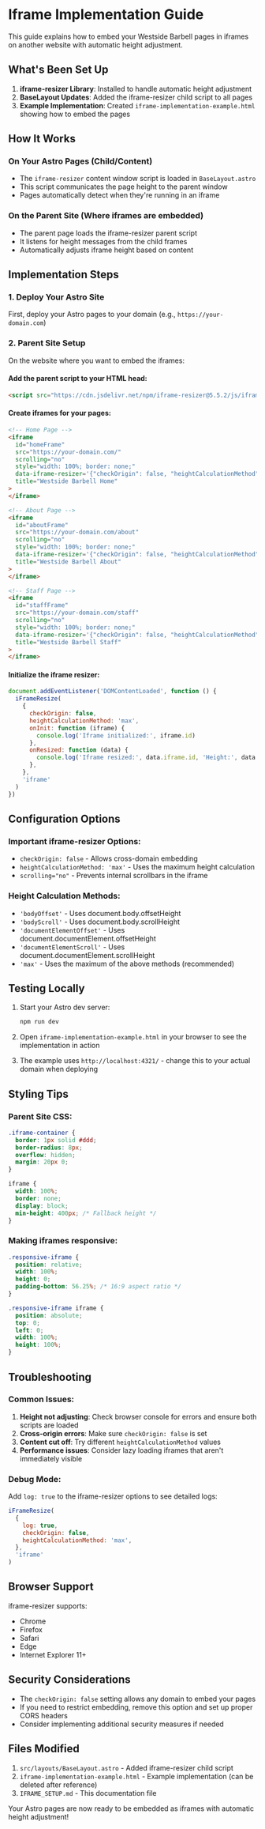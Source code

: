 # Iframe Implementation Guide

This guide explains how to embed your Westside Barbell pages in iframes on another website with automatic height adjustment.

## What's Been Set Up

1. **iframe-resizer Library**: Installed to handle automatic height adjustment
2. **BaseLayout Updates**: Added the iframe-resizer child script to all pages
3. **Example Implementation**: Created `iframe-implementation-example.html` showing how to embed the pages

## How It Works

### On Your Astro Pages (Child/Content)

- The `iframe-resizer` content window script is loaded in `BaseLayout.astro`
- This script communicates the page height to the parent window
- Pages automatically detect when they're running in an iframe

### On the Parent Site (Where iframes are embedded)

- The parent page loads the iframe-resizer parent script
- It listens for height messages from the child frames
- Automatically adjusts iframe height based on content

## Implementation Steps

### 1. Deploy Your Astro Site

First, deploy your Astro pages to your domain (e.g., `https://your-domain.com`)

### 2. Parent Site Setup

On the website where you want to embed the iframes:

#### Add the parent script to your HTML head:

```html
<script src="https://cdn.jsdelivr.net/npm/iframe-resizer@5.5.2/js/iframeResizer.min.js"></script>
```

#### Create iframes for your pages:

```html
<!-- Home Page -->
<iframe
  id="homeFrame"
  src="https://your-domain.com/"
  scrolling="no"
  style="width: 100%; border: none;"
  data-iframe-resizer='{"checkOrigin": false, "heightCalculationMethod": "max"}'
  title="Westside Barbell Home"
>
</iframe>

<!-- About Page -->
<iframe
  id="aboutFrame"
  src="https://your-domain.com/about"
  scrolling="no"
  style="width: 100%; border: none;"
  data-iframe-resizer='{"checkOrigin": false, "heightCalculationMethod": "max"}'
  title="Westside Barbell About"
>
</iframe>

<!-- Staff Page -->
<iframe
  id="staffFrame"
  src="https://your-domain.com/staff"
  scrolling="no"
  style="width: 100%; border: none;"
  data-iframe-resizer='{"checkOrigin": false, "heightCalculationMethod": "max"}'
  title="Westside Barbell Staff"
>
</iframe>
```

#### Initialize the iframe resizer:

```javascript
document.addEventListener('DOMContentLoaded', function () {
  iFrameResize(
    {
      checkOrigin: false,
      heightCalculationMethod: 'max',
      onInit: function (iframe) {
        console.log('Iframe initialized:', iframe.id)
      },
      onResized: function (data) {
        console.log('Iframe resized:', data.iframe.id, 'Height:', data.height)
      },
    },
    'iframe'
  )
})
```

## Configuration Options

### Important iframe-resizer Options:

- `checkOrigin: false` - Allows cross-domain embedding
- `heightCalculationMethod: 'max'` - Uses the maximum height calculation
- `scrolling="no"` - Prevents internal scrollbars in the iframe

### Height Calculation Methods:

- `'bodyOffset'` - Uses document.body.offsetHeight
- `'bodyScroll'` - Uses document.body.scrollHeight
- `'documentElementOffset'` - Uses document.documentElement.offsetHeight
- `'documentElementScroll'` - Uses document.documentElement.scrollHeight
- `'max'` - Uses the maximum of the above methods (recommended)

## Testing Locally

1. Start your Astro dev server:

   ```bash
   npm run dev
   ```

2. Open `iframe-implementation-example.html` in your browser to see the implementation in action

3. The example uses `http://localhost:4321/` - change this to your actual domain when deploying

## Styling Tips

### Parent Site CSS:

```css
.iframe-container {
  border: 1px solid #ddd;
  border-radius: 8px;
  overflow: hidden;
  margin: 20px 0;
}

iframe {
  width: 100%;
  border: none;
  display: block;
  min-height: 400px; /* Fallback height */
}
```

### Making iframes responsive:

```css
.responsive-iframe {
  position: relative;
  width: 100%;
  height: 0;
  padding-bottom: 56.25%; /* 16:9 aspect ratio */
}

.responsive-iframe iframe {
  position: absolute;
  top: 0;
  left: 0;
  width: 100%;
  height: 100%;
}
```

## Troubleshooting

### Common Issues:

1. **Height not adjusting**: Check browser console for errors and ensure both scripts are loaded
2. **Cross-origin errors**: Make sure `checkOrigin: false` is set
3. **Content cut off**: Try different `heightCalculationMethod` values
4. **Performance issues**: Consider lazy loading iframes that aren't immediately visible

### Debug Mode:

Add `log: true` to the iframe-resizer options to see detailed logs:

```javascript
iFrameResize(
  {
    log: true,
    checkOrigin: false,
    heightCalculationMethod: 'max',
  },
  'iframe'
)
```

## Browser Support

iframe-resizer supports:

- Chrome
- Firefox
- Safari
- Edge
- Internet Explorer 11+

## Security Considerations

- The `checkOrigin: false` setting allows any domain to embed your pages
- If you need to restrict embedding, remove this option and set up proper CORS headers
- Consider implementing additional security measures if needed

## Files Modified

1. `src/layouts/BaseLayout.astro` - Added iframe-resizer child script
2. `iframe-implementation-example.html` - Example implementation (can be deleted after reference)
3. `IFRAME_SETUP.md` - This documentation file

Your Astro pages are now ready to be embedded as iframes with automatic height adjustment!
